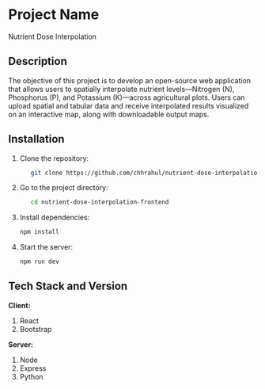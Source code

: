 
# Project Name

Nutrient Dose Interpolation

## Description

The objective of this project is to develop an open-source web application that allows users to spatially interpolate nutrient levels—Nitrogen (N), Phosphorus (P), and Potassium (K)—across agricultural plots.
Users can upload spatial and tabular data and receive interpolated results visualized on an interactive map, along with downloadable output maps.

## Installation

1. Clone the repository:

    ```bash
       git clone https://github.com/chhrahul/nutrient-dose-interpolation-frontend.git
    ```

2. Go to the project directory:

    ```bash
       cd nutrient-dose-interpolation-frontend
    ```

3. Install dependencies:

    ```bash
    npm install
    ```

4. Start the server:

    ```bash
    npm run dev
    ```

## Tech Stack and Version

**Client:**

1. React 
2. Bootstrap

**Server:**

1. Node 
2. Express 
2. Python 

